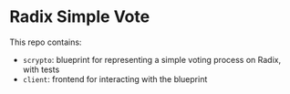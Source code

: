 # Radix Simple Vote 

This repo contains:

- `scrypto`: blueprint for representing a simple voting process on Radix, with tests
- `client`: frontend for interacting with the blueprint
